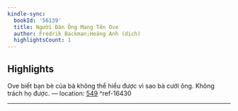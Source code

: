 ```yaml
---
kindle-sync:
  bookId: '56139'
  title: Người Đàn Ông Mang Tên Ove
  author: Fredrik Backman;Hoàng Anh (dịch)
  highlightsCount: 1
---
```

## Highlights
Ove biết bạn bè của bà không thể hiểu được vì sao bà cưới ông. Không trách họ được. — location: [549]() ^ref-16430

---
